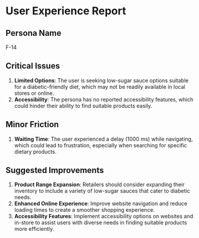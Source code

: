 # User Experience Report

## Persona Name
F-14

## Critical Issues
1. **Limited Options**: The user is seeking low-sugar sauce options suitable for a diabetic-friendly diet, which may not be readily available in local stores or online.
2. **Accessibility**: The persona has no reported accessibility features, which could hinder their ability to find suitable products easily.

## Minor Friction
1. **Waiting Time**: The user experienced a delay (1000 ms) while navigating, which could lead to frustration, especially when searching for specific dietary products.

## Suggested Improvements
1. **Product Range Expansion**: Retailers should consider expanding their inventory to include a variety of low-sugar sauces that cater to diabetic needs.
2. **Enhanced Online Experience**: Improve website navigation and reduce loading times to create a smoother shopping experience.
3. **Accessibility Features**: Implement accessibility options on websites and in-store to assist users with diverse needs in finding suitable products more efficiently.